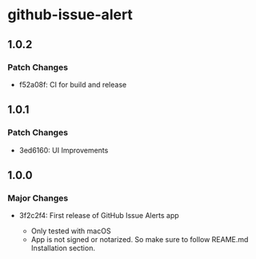 # github-issue-alert

## 1.0.2

### Patch Changes

- f52a08f: CI for build and release

## 1.0.1

### Patch Changes

- 3ed6160: UI Improvements

## 1.0.0

### Major Changes

- 3f2c2f4: First release of GitHub Issue Alerts app

  - Only tested with macOS
  - App is not signed or notarized. So make sure to follow REAME.md Installation section.
